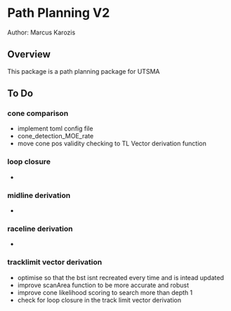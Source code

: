 # Path Planning V2

Author: Marcus Karozis

## Overview

This package is a path planning package for UTSMA

## To Do

### cone comparison

- implement toml config file
- cone_detection_MOE_rate
- move cone pos validity checking to TL Vector derivation function

### loop closure

- 

### midline derivation

- 

### raceline derivation

- 

### tracklimit vector derivation

- optimise so that the bst isnt recreated every time and is intead updated
- improve scanArea function to be more accurate and robust
- improve cone likelihood scoring to search more than depth 1
- check for loop closure in the track limit vector derivation
